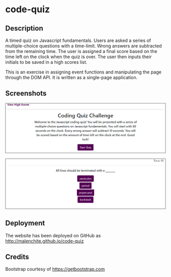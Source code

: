 # code-quiz

## Description
A timed quiz on Javascript fundamentals. Users are asked a series of multiple-choice questions with a time-limit. Wrong answers are subtracted from the remaining time. The user is assigned a final score based on the time left on the clock when the quiz is over. The user then inputs their initials to be saved in a high scores list.

This is an exercise in assigning event functions and manipulating the page through the DOM API. It is written as a single-page application.

## Screenshots
![Start page screenshot](assets/images/start-page.png)  

![Question page screenshot](assets/images/question-page.png)

## Deployment
The website has been deployed on GitHub as http://malenchite.github.io/code-quiz

## Credits
Bootstrap courtesy of https://getbootstrap.com
